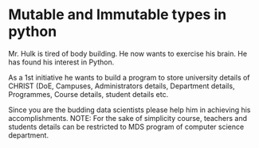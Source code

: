 # Mutable and Immutable types in python

Mr. Hulk is tired of body building. He now wants to exercise his brain. He has found his interest in Python.

As a 1st initiative he wants to build a program to store university details of CHRIST (DoE, Campuses, Administrators details, Department details, Programmes, Course details, student details etc. 





Since you are the budding data scientists please help him in achieving his accomplishments. 
NOTE: For the sake of simplicity course, teachers and students details can be restricted to MDS program of computer science department.
